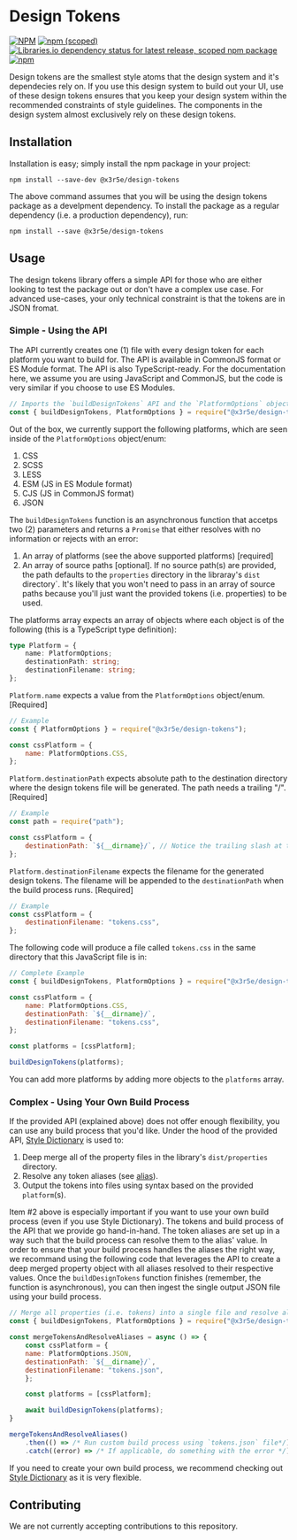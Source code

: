 # Design Tokens

[![NPM](https://img.shields.io/npm/l/@x3r5e/design-tokens?color=blue&style=for-the-badge)](https://github.com/danlevy1/example-design-system/blob/main/packages/design-tokens/LICENSE)
[![npm (scoped)](https://img.shields.io/npm/v/@x3r5e/design-tokens?color=blue&style=for-the-badge)](https://www.npmjs.com/package/@x3r5e/design-tokens)
[![Libraries.io dependency status for latest release, scoped npm package](https://img.shields.io/librariesio/release/npm/@x3r5e/design-tokens?style=for-the-badge)](https://libraries.io/npm/@x3r5e%2Fdesign-tokens)
[![npm](https://img.shields.io/npm/dm/@x3r5e/design-tokens?style=for-the-badge)](https://www.npmjs.com/package/@x3r5e/design-tokens)

Design tokens are the smallest style atoms that the design system and it's dependecies rely on. If you use this design system to build out your UI, use of these design tokens ensures that you keep your design system within the recommended constraints of style guidelines. The components in the design system almost exclusively rely on these design tokens.

## Installation

Installation is easy; simply install the npm package in your project:

```
npm install --save-dev @x3r5e/design-tokens
```

The above command assumes that you will be using the design tokens package as a develpment dependency. To install the package as a regular dependency (i.e. a production dependency), run:

```
npm install --save @x3r5e/design-tokens
```

## Usage

The design tokens library offers a simple API for those who are either looking to test the package out or don't have a complex use case. For advanced use-cases, your only technical constraint is that the tokens are in JSON fromat.

### Simple - Using the API

The API currently creates one (1) file with every design token for each platform you want to build for. The API is available in CommonJS format or ES Module format. The API is also TypeScript-ready. For the documentation here, we assume you are using JavaScript and CommonJS, but the code is very similar if you choose to use ES Modules.

```javascript
// Imports the `buildDesignTokens` API and the `PlatformOptions` object (i.e. enum)
const { buildDesignTokens, PlatformOptions } = require("@x3r5e/design-tokens");
```

Out of the box, we currently support the following platforms, which are seen inside of the `PlatformOptions` object/enum:

1. CSS
2. SCSS
3. LESS
4. ESM (JS in ES Module format)
5. CJS (JS in CommonJS format)
6. JSON

The `buildDesignTokens` function is an asynchronous function that accetps two (2) parameters and returns a `Promise` that either resolves with no information or rejects with an error:

1. An array of platforms (see the above supported platforms) [required]
2. An array of source paths [optional]. If no source path(s) are provided, the path defaults to the `properties` directory in the libraray's `dist` directory`. It's likely that you won't need to pass in an array of source paths because you'll just want the provided tokens (i.e. properties) to be used.

The platforms array expects an array of objects where each object is of the following (this is a TypeScript type definition):

```typescript
type Platform = {
    name: PlatformOptions;
    destinationPath: string;
    destinationFilename: string;
};
```

`Platform.name` expects a value from the `PlatformOptions` object/enum. [Required]

```javascript
// Example
const { PlatformOptions } = require("@x3r5e/design-tokens");

const cssPlatform = {
    name: PlatformOptions.CSS,
};
```

`Platform.destinationPath` expects absolute path to the destination directory where the design tokens file will be generated. The path needs a trailing "/". [Required]

```javascript
// Example
const path = require("path");

const cssPlatform = {
    destinationPath: `${__dirname}/`, // Notice the trailing slash at the end
};
```

`Platform.destinationFilename` expects the filename for the generated design tokens. The filename will be appended to the `destinationPath` when the build process runs. [Required]

```javascript
// Example
const cssPlatform = {
    destinationFilename: "tokens.css",
};
```

The following code will produce a file called `tokens.css` in the same directory that this JavaScript file is in:

```javascript
// Complete Example
const { buildDesignTokens, PlatformOptions } = require("@x3r5e/design-tokens");

const cssPlatform = {
    name: PlatformOptions.CSS,
    destinationPath: `${__dirname}/`,
    destinationFilename: "tokens.css",
};

const platforms = [cssPlatform];

buildDesignTokens(platforms);
```

You can add more platforms by adding more objects to the `platforms` array.

### Complex - Using Your Own Build Process

If the provided API (explained above) does not offer enough flexibility, you can use any build process that you'd like. Under the hood of the provided API, [Style Dictionary](https://amzn.github.io/style-dictionary/) is used to:

1. Deep merge all of the property files in the library's `dist/properties` directory.
2. Resolve any token aliases (see [alias](https://amzn.github.io/style-dictionary/#/properties?id=attribute-reference-alias)).
3. Output the tokens into files using syntax based on the provided `platform`(s).

Item #2 above is especially important if you want to use your own build process (even if you use Style Dictionary). The tokens and build process of the API that we provide go hand-in-hand. The token aliases are set up in a way such that the build process can resolve them to the alias' value. In order to ensure that your build process handles the aliases the right way, we recommand using the following code that leverages the API to create a deep merged property object with all aliases resolved to their respective values. Once the `buildDesignTokens` function finishes (remember, the function is asynchronous), you can then ingest the single output JSON file using your build process.

```javascript
// Merge all properties (i.e. tokens) into a single file and resolve all property aliases
const { buildDesignTokens, PlatformOptions } = require("@x3r5e/design-tokens");

const mergeTokensAndResolveAliases = async () => {
    const cssPlatform = {
    name: PlatformOptions.JSON,
    destinationPath: `${__dirname}/`,
    destinationFilename: "tokens.json",
    };

    const platforms = [cssPlatform];

    await buildDesignTokens(platforms);
}

mergeTokensAndResolveAliases()
    .then(() => /* Run custom build process using `tokens.json` file*/)
    .catch((error) => /* If applicable, do something with the error */)
```

If you need to create your own build process, we recommend checking out [Style Dictionary](https://amzn.github.io/style-dictionary/) as it is very flexible.

## Contributing

We are not currently accepting contributions to this repository.
